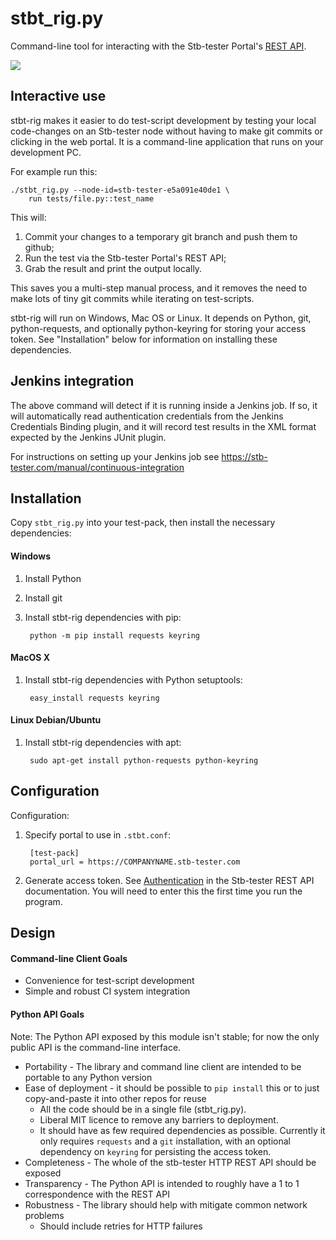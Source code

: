 # stbt_rig.py

Command-line tool for interacting with the Stb-tester Portal's [REST API].

[REST API]: https://stb-tester.com/manual/rest-api-v2

<a href="https://travis-ci.org/stb-tester/stbt-rig">
  <img src="https://travis-ci.org/stb-tester/stbt-rig.png?branch=master">
</a>

## Interactive use

stbt-rig makes it easier to do test-script development by testing your local
code-changes on an Stb-tester node without having to make git commits or
clicking in the web portal. It is a command-line application that runs on your
development PC.

For example run this:

    ./stbt_rig.py --node-id=stb-tester-e5a091e40de1 \
        run tests/file.py::test_name

This will:

1. Commit your changes to a temporary git branch and push them to github;
2. Run the test via the Stb-tester Portal's REST API;
3. Grab the result and print the output locally.

This saves you a multi-step manual process, and it removes the need to make
lots of tiny git commits while iterating on test-scripts.

stbt-rig will run on Windows, Mac OS or Linux. It depends on Python, git,
python-requests, and optionally python-keyring for storing your access token.
See "Installation" below for information on installing these dependencies.

## Jenkins integration

The above command will detect if it is running inside a Jenkins job. If so, it
will automatically read authentication credentials from the Jenkins Credentials
Binding plugin, and it will record test results in the XML format expected by
the Jenkins JUnit plugin.

For instructions on setting up your Jenkins job see
https://stb-tester.com/manual/continuous-integration

## Installation

Copy `stbt_rig.py` into your test-pack, then install the necessary dependencies:

#### Windows

1. Install Python
2. Install git
3. Install stbt-rig dependencies with pip:

        python -m pip install requests keyring

#### MacOS X

1. Install stbt-rig dependencies with Python setuptools:

        easy_install requests keyring

#### Linux Debian/Ubuntu

1. Install stbt-rig dependencies with apt:

        sudo apt-get install python-requests python-keyring

## Configuration

Configuration:

1. Specify portal to use in `.stbt.conf`:

        [test-pack]
        portal_url = https://COMPANYNAME.stb-tester.com

2. Generate access token. See [Authentication] in the Stb-tester REST API
   documentation. You will need to enter this the first time you run the
   program.

[Authentication]: https://stb-tester.com/manual/rest-api-v2#authentication

## Design

#### Command-line Client Goals

* Convenience for test-script development
* Simple and robust CI system integration

#### Python API Goals

Note: The Python API exposed by this module isn't stable; for now the only
public API is the command-line interface.

* Portability - The library and command line client are intended to be portable
  to any Python version
* Ease of deployment - it should be possible to `pip install` this or to just
  copy-and-paste it into other repos for reuse
    * All the code should be in a single file (stbt_rig.py).
    * Liberal MIT licence to remove any barriers to deployment.
    * It should have as few required dependencies as possible.  Currently it
      only requires `requests` and a `git` installation, with an
      optional dependency on `keyring` for persisting the access token.
* Completeness - The whole of the stb-tester HTTP REST API should be exposed
* Transparency - The Python API is intended to roughly have a 1 to 1
  correspondence with the REST API
* Robustness - The library should help with mitigate common network problems
    * Should include retries for HTTP failures
